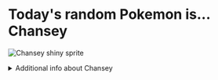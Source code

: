 # Today's random Pokemon is... Chansey

![Chansey shiny sprite](https://raw.githubusercontent.com/PokeAPI/sprites/master/sprites/pokemon/shiny/113.png)

<details>
<summary>Additional info about Chansey</summary>

| srpite type | image |
|------|------|
| back_default | ![Chansey back_default sprite](https://raw.githubusercontent.com/PokeAPI/sprites/master/sprites/pokemon/back/113.png) |
| back_shiny | ![Chansey back_shiny sprite](https://raw.githubusercontent.com/PokeAPI/sprites/master/sprites/pokemon/back/shiny/113.png) |
| front_default | ![Chansey front_default sprite](https://raw.githubusercontent.com/PokeAPI/sprites/master/sprites/pokemon/113.png) | </details>